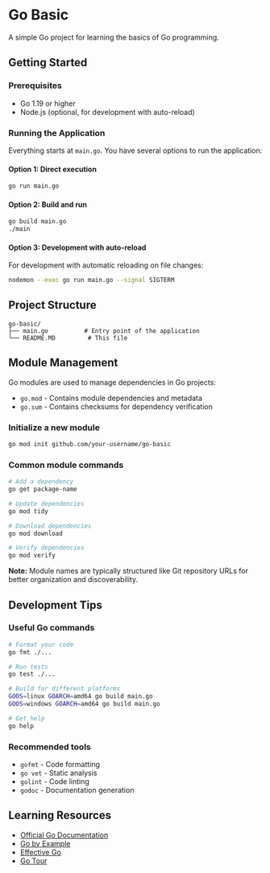 # Go Basic

A simple Go project for learning the basics of Go programming.

## Getting Started

### Prerequisites

- Go 1.19 or higher
- Node.js (optional, for development with auto-reload)

### Running the Application

Everything starts at `main.go`. You have several options to run the application:

#### Option 1: Direct execution

```bash
go run main.go
```

#### Option 2: Build and run

```bash
go build main.go
./main
```

#### Option 3: Development with auto-reload

For development with automatic reloading on file changes:

```bash
nodemon --exec go run main.go --signal SIGTERM
```

## Project Structure

```
go-basic/
├── main.go          # Entry point of the application
└── README.MD         # This file
```

## Module Management

Go modules are used to manage dependencies in Go projects:

- `go.mod` - Contains module dependencies and metadata
- `go.sum` - Contains checksums for dependency verification

### Initialize a new module
```bash
go mod init github.com/your-username/go-basic
```

### Common module commands
```bash
# Add a dependency
go get package-name

# Update dependencies
go mod tidy

# Download dependencies
go mod download

# Verify dependencies
go mod verify
```

**Note:** Module names are typically structured like Git repository URLs for better organization and discoverability.

## Development Tips

### Useful Go commands
```bash
# Format your code
go fmt ./...

# Run tests
go test ./...

# Build for different platforms
GOOS=linux GOARCH=amd64 go build main.go
GOOS=windows GOARCH=amd64 go build main.go

# Get help
go help
```

### Recommended tools
- `gofmt` - Code formatting
- `go vet` - Static analysis
- `golint` - Code linting
- `godoc` - Documentation generation

## Learning Resources

- [Official Go Documentation](https://golang.org/doc/)
- [Go by Example](https://gobyexample.com/)
- [Effective Go](https://golang.org/doc/effective_go.html)
- [Go Tour](https://tour.golang.org/)
